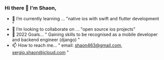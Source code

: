 ### Hi there 👋 I'm Shaon, 




- 🌱 I’m currently learning ... "native ios with swift and flutter development "
- 👯 I’m looking to collaborate on ... "open source ios projects"
- 🥅 2022 Goals... " Gaining skills to be recognised as a mobile developer and backend engineer (django) "
- 📫 How to reach me... " email: shaon463@gmail.com, sergio.shaon@icloud.com "

